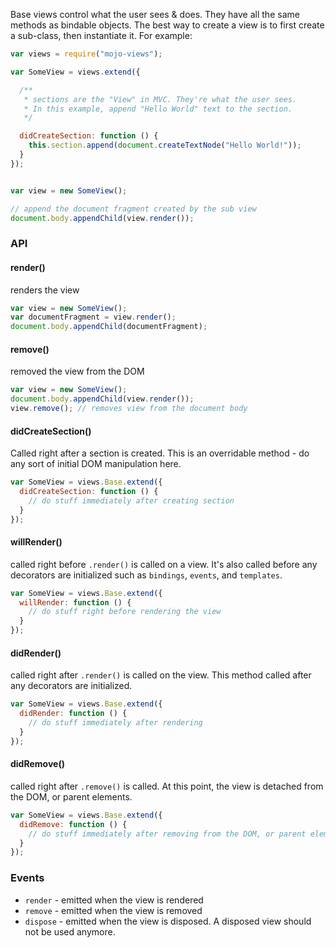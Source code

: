 Base views control what the user sees & does. They have all the same methods as bindable objects. The best way to create a view is to first create a sub-class, then instantiate it. For example:

```javascript
var views = require("mojo-views");

var SomeView = views.extend({

  /**
   * sections are the "View" in MVC. They're what the user sees.
   * In this example, append "Hello World" text to the section.
   */

  didCreateSection: function () {
    this.section.append(document.createTextNode("Hello World!"));
  }
});


var view = new SomeView();

// append the document fragment created by the sub view
document.body.appendChild(view.render());
```

### API

#### render()

renders the view

```javascript
var view = new SomeView();
var documentFragment = view.render();
document.body.appendChild(documentFragment);
```

#### remove()

removed the view from the DOM

```javascript
var view = new SomeView();
document.body.appendChild(view.render());
view.remove(); // removes view from the document body
```

#### didCreateSection()

Called right after a section is created. This is an overridable method - do any sort of initial DOM manipulation here.

```javascript
var SomeView = views.Base.extend({
  didCreateSection: function () {
    // do stuff immediately after creating section
  }
});
```

#### willRender()

called right before `.render()` is called on a view. It's also called before any decorators are initialized such as `bindings`, `events`, and `templates`.

```javascript
var SomeView = views.Base.extend({
  willRender: function () {
    // do stuff right before rendering the view
  }
});
```

#### didRender()

called right after `.render()` is called on the view. This method called after any decorators are initialized.

```javascript
var SomeView = views.Base.extend({
  didRender: function () {
    // do stuff immediately after rendering
  }
});
```

#### didRemove()

called right after `.remove()` is called. At this point, the view is detached from the DOM, or parent elements.

```javascript
var SomeView = views.Base.extend({
  didRemove: function () {
    // do stuff immediately after removing from the DOM, or parent elements.
  }
});
```

### Events

- `render` - emitted when the view is rendered
- `remove` - emitted when the view is removed
- `dispose` - emitted when the view is disposed. A disposed view should not be used anymore.
